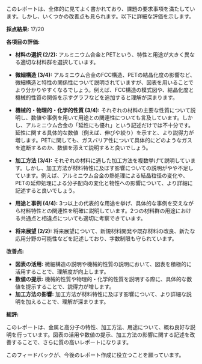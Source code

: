 このレポートは、全体的に見てよく書かれており、課題の要求事項を満たしています。しかし、いくつかの改善点も見られます。以下に詳細な評価を示します。

**採点結果:** 17/20

**各項目の評価:**

* **材料の選択 (2/2):** アルミニウム合金とPETという、特性と用途が大きく異なる適切な材料群を選択しています。

* **微細構造 (3/4):**  アルミニウム合金のFCC構造、PETの結晶化度の影響など、微細構造と特性の関係性について説明されていますが、図表を用いることでより分かりやすくなるでしょう。例えば、FCC構造の模式図や、結晶化度と機械的性質の関係を示すグラフなどを追加すると理解が深まります。

* **機械的・物理的・化学的性質 (3/4):** それぞれの材料の主要な性質について説明し、数値や事例を用いて用途との関連性についても言及しています。しかし、アルミニウム合金の「延性にも優れ」という記述だけでは不十分です。延性に関する具体的な数値（例えば、伸びや絞り）を示すと、より説得力が増します。PETに関しても、ガスバリア性について具体的にどのようなガスを遮断するのか、数値を添えて説明すると良いでしょう。

* **加工方法 (3/4):** それぞれの材料に適した加工方法を複数挙げて説明しています。しかし、加工方法が材料特性に及ぼす影響についての説明がやや不足しています。例えば、アルミニウム合金の熱処理による結晶粒径の変化や、PETの延伸処理による分子配向の変化と物性への影響について、より詳細に記述すると良いでしょう。

* **用途と事例 (4/4):** 3つ以上の代表的な用途を挙げ、具体的な事例を交えながら材料特性との関連性を明確に説明しています。2つの材料群の用途における共通点と相違点についても適切に考察できています。

* **将来展望 (2/2):**  将来展望について、新規材料開発や既存材料の改良、新たな応用分野の可能性などを記述しており、字数制限も守られています。


**改善点:**

* **図表の活用:**  微細構造の説明や機械的性質の説明において、図表を積極的に活用することで、理解度が向上します。
* **数値の提示:**  機械的性質や物理的・化学的性質を説明する際に、具体的な数値を提示することで、説得力が増します。
* **加工方法の影響:** 加工方法が材料特性に及ぼす影響について、より詳細な説明を加えることで、理解が深まります。

**総評:**

このレポートは、金属と高分子の特性、加工方法、用途について、概ね良好な説明を行っています。図表の活用や数値の提示、加工方法の影響に関する記述を改善することで、さらに質の高いレポートになります。


このフィードバックが、今後のレポート作成に役立つことを願っています。
